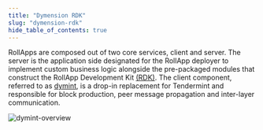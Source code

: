 ```yaml
---
title: "Dymension RDK"
slug: "dymension-rdk"
hide_table_of_contents: true
---
```


RollApps are composed out of two core services, client and server. The server is the application side designated for the RollApp deployer to implement custom business logic alongside the pre-packaged modules that construct the RollApp Development Kit [(RDK)](https://github.com/dymensionxyz/dymension-rdk). The client component, referred to as [dymint](https://github.com/dymensionxyz/dymint), is a drop-in replacement for Tendermint and responsible for block production, peer message propagation and inter-layer communication.

<div class="image-container-secondary">
    <img class="image--primary" src={require('../images/rdk-transaction.png').default} alt="dymint-overview" />
</div>
